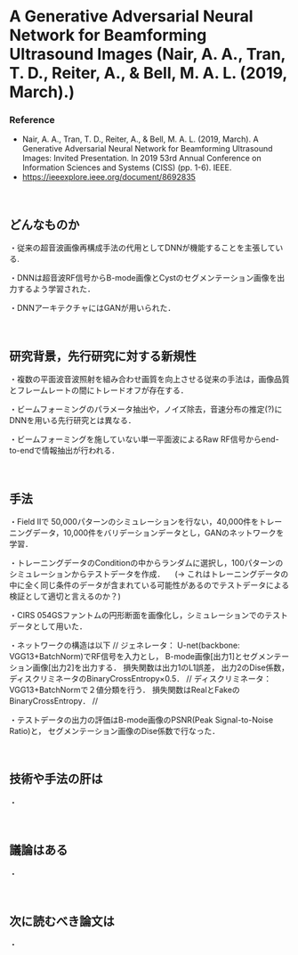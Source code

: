 # A Generative Adversarial Neural Network for Beamforming Ultrasound Images (Nair, A. A., Tran, T. D., Reiter, A., & Bell, M. A. L. (2019, March).)
### Reference
- Nair, A. A., Tran, T. D., Reiter, A., & Bell, M. A. L. (2019, March).
A Generative Adversarial Neural Network for Beamforming Ultrasound Images: Invited Presentation. In 2019 53rd Annual Conference on Information Sciences and Systems (CISS) (pp. 1-6). IEEE.
- https://ieeexplore.ieee.org/document/8692835

<br />

## どんなものか
・従来の超音波画像再構成手法の代用としてDNNが機能することを主張している.

・DNNは超音波RF信号からB-mode画像とCystのセグメンテーション画像を出力するよう学習された．

・DNNアーキテクチャにはGANが用いられた．


<br />

## 研究背景，先行研究に対する新規性
・複数の平面波音波照射を組み合わせ画質を向上させる従来の手法は，画像品質とフレームレートの間にトレードオフが存在する．

・ビームフォーミングのパラメータ抽出や，ノイズ除去，音速分布の推定(?)にDNNを用いる先行研究とは異なる．

・ビームフォーミングを施していない単一平面波によるRaw RF信号からend-to-endで情報抽出が行われる．


<br />

## 手法
・Field IIで 50,000パターンのシミュレーションを行ない，40,000件をトレーニングデータ，10,000件をバリデーションデータとし，GANのネットワークを学習．

・トレーニングデータのConditionの中からランダムに選択し，100パターンのシミュレーションからテストデータを作成．
　(→ これはトレーニングデータの中に全く同じ条件のデータが含まれている可能性があるのでテストデータによる検証として適切と言えるのか？)
 
・CIRS 054GSファントムの円形断面を画像化し，シミュレーションでのテストデータとして用いた．

・ネットワークの構造は以下 //
  ジェネレータ： U-net(backbone: VGG13+BatchNorm)でRF信号を入力とし， B-mode画像[出力1]とセグメンテーション画像[出力2]を出力する． 損失関数は出力1のL1誤差， 出力2のDise係数， ディスクリミネータのBinaryCrossEntropy×0.5． //
  ディスクリミネータ： VGG13+BatchNormで２値分類を行う． 損失関数はRealとFakeのBinaryCrossEntropy． //

・テストデータの出力の評価はB-mode画像のPSNR(Peak Signal-to-Noise Ratio)と， セグメンテーション画像のDise係数で行なった．

<br />

## 技術や手法の肝は
・


<br />

## 議論はある
・

<br />

## 次に読むべき論文は
・


